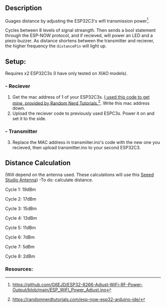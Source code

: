 ## Description

Guages distance by adjusting the ESP32C3's wifi transmission power[^1].

Cycles between 8 levels of signal streangth. Then sends a bool statement through the ESP-NOW protocol, and if recieved, will power an LED and a piezo buzzer. As distance shortens between the transmitter and reciever, the higher frequency the `distancePin` will light up.

## Setup:
Requires x2 ESP32C3s (I have only tested on XIAO models).

### - Reciever
  1) Get the mac address of 1 of your ESP32C3s. [I used this code to get mine, provided by Random Nerd Tutorials.](https://raw.githubusercontent.com/RuiSantosdotme/Random-Nerd-Tutorials/master/Projects/ESP32/ESP32_Get_MAC_Address.ino)[^2]. Write this mac address down.
  2) Upload the reciever code to previously used ESPC3s. Power it on and set it to the side.
### - Transmitter
  3) Replace the MAC address in transmiiter.ino's code with the new one you recieved, then upload transmitter.ino to your second ESP32C3.

## Distance Calculation
(Will depend on the antenna used. These calculations will use this [Seeed Studio Antenna](https://media-cdn.seeedstudio.com/media/catalog/product/cache/bb49d3ec4ee05b6f018e93f896b8a25d/5/-/5-113991114-xiao-esp32s3-45fontall_1.jpg))
-To do: calculate distance.

Cycle 1: 19dBm

Cycle 2: 17dBm

Cycle 3: 15dBm

Cycle 4: 13dBm

Cycle 5: 11dBm

Cycle 6: 7dBm

Cycle 7: 5dBm

Cycle 8: 2dBm

### Resources:
[^1]: https://github.com/G6EJD/ESP32-8266-Adjust-WiFi-RF-Power-Output/blob/main/ESP_WiFI_Power_Adjust.ino
[^2]: https://randomnerdtutorials.com/esp-now-esp32-arduino-ide/
